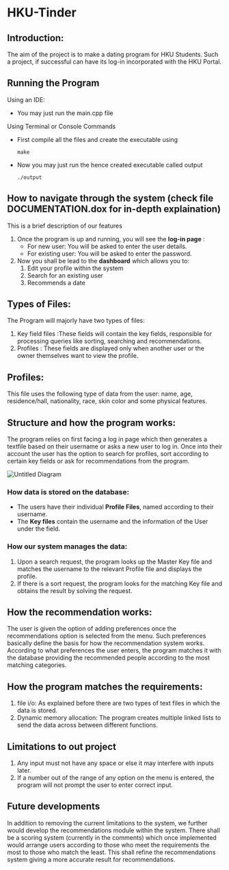 # HKU-Tinder

## Introduction:
The aim of the project is to make a dating program for HKU Students. Such a project, if successful can have its log-in incorporated with the HKU Portal.

## Running the Program
Using an IDE:
  * You may just run the main.cpp file

Using Terminal or Console Commands
  * First compile all the files and create the executable using
    ```
    make
    ```
  * Now you may just run the hence created executable called output
    ```
    ./output
    ```  
    
## How to navigate through the system (check file DOCUMENTATION.dox for in-depth explaination)
This is a brief description of our features
1. Once the program is up and running, you will see the **log-in page** :
   * For new user: You will be asked to enter the user details.
   * For existing user: You will be asked to enter the password.
2. Now you shall be lead to the **dashboard** which allows you to:
   1. Edit your profile within the system
   2. Search for an existing user
   3. Recommends a date
   
## Types of Files:

The Program will majorly have two types of files:

1. Key field files :These fields will contain the key fields, responsible for processing queries like sorting, searching and      recommendations.
2. Profiles : These fields are displayed only when another user or the owner themselves want to view the profile.

## Profiles:

This file uses the following type of data from the user: name, age, residence/hall, nationality, race, skin color and some physical features.

## Structure and how the program works:

The program relies on first facing a log in page which then generates a textfile based on their username or asks a new user to log in. Once into their account the user has the option to search for profiles, sort according to certain key fields or ask for recommendations from the program.

![Untitled Diagram](https://user-images.githubusercontent.com/47697048/55280324-20467e00-535f-11e9-9ecc-33d7dd2ab286.jpg)


### How data is stored on the database:

* The users have their individual **Profile Files**, named according to their username.
* The **Key files** contain the username and the information of the User under the field.


### How our system manages the data:

1. Upon a search request, the program looks up the Master Key file and matches the username to the relevant Profile file and displays the profile.
2. If there is a sort request, the program looks for the matching Key file and obtains the result by solving the request.

## How the recommendation works:

The user is given the option of adding preferences once the recommendations option is selected from the menu. Such preferences basically define the basis for how the recommendation system works. According to what preferences the user enters, the program matches it with the database providing the recommended people according to the most matching categories.

## How the program matches the requirements:

1. file i/o: As explained before there are two types of text files in which the data is stored.
2. Dynamic memory allocation: The program creates multiple linked lists to send the data across between different functions.

## Limitations to out project
1. Any input must not have any space or else it may interfere with inputs later.
2. If a number out of the range of any option on the menu is entered, the program will not prompt the user to enter correct input.

## Future developments
In addition to removing the current limitations to the system, we further would develop the recommendations module within the system. There shall be a scoring system (currently in the comments) which once implemented would arrange users according to those who meet the requirements the most to those who match the least. This shall refine the recommendations system giving a more accurate result for recommendations.

 
